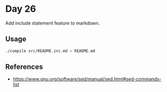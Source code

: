 # Day 26

Add include statement feature to markdown.

## Usage

```sh
./compile src/README.inc.md > README.md
```

## References

* https://www.gnu.org/software/sed/manual/sed.html#sed-commands-list


